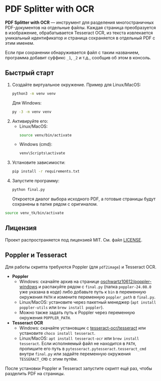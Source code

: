# PDF Splitter with OCR

**PDF Splitter with OCR** — инструмент для разделения многостраничных PDF-документов на отдельные файлы. Каждая страница преобразуется в изображение, обрабатывается Tesseract OCR, из текста извлекается уникальный идентификатор и страница сохраняется в отдельный PDF с этим именем.

Если при сохранении обнаруживается файл с таким названием, программа добавит суффикс `_1`, `_2` и т.д., сообщив об этом в консоль.

## Быстрый старт

1. Создайте виртуальное окружение. Пример для Linux/MacOS:
   ```bash
   python3 -m venv venv
   ```
   Для Windows:
   ```cmd
   py -3 -m venv venv
   ```
2. Активируйте его:
   - Linux/MacOS:
     ```bash
     source venv/bin/activate
     ```
   - Windows (cmd):
     ```cmd
     venv\Scripts\activate
     ```
3. Установите зависимости:
   ```bash
   pip install -r requirements.txt
   ```
4. Запустите программу:
   ```bash
   python final.py
   ```
   Откроется диалог выбора исходного PDF, а готовые страницы будут сохранены в папке рядом с оригиналом.


```bash
source venv_tk/bin/activate
```

## Лицензия

Проект распространяется под лицензией MIT. См. файл [LICENSE](LICENSE).

## Poppler и Tesseract

Для работы скрипта требуются Poppler (для `pdf2image`) и Tesseract OCR.

- **Poppler**
  - Windows: скачайте архив на странице [oschwartz10612/poppler-windows](https://github.com/oschwartz10612/poppler-windows/releases) и распакуйте рядом с `final.py` (папка `poppler-24.08.0` уже указана в коде) либо добавьте путь к `bin` в переменную окружения `PATH` и измените переменную `poppler_path` в `final.py`.
  - Linux/MacOS: установите через пакетный менеджер (`apt install poppler-utils` или `brew install poppler`).
  - Можно также задать путь к Poppler через переменную окружения `POPPLER_PATH`.
- **Tesseract OCR**
   - Windows: скачайте установщик с [tesseract-ocr/tesseract](https://github.com/tesseract-ocr/tesseract) или установите `choco install tesseract`.
   - Linux/MacOS: `apt install tesseract-ocr` или `brew install tesseract`.
   Если исполняемый файл не находится в `PATH`, пропишите его путь в `pytesseract.pytesseract.tesseract_cmd` внутри `final.py`
   или задайте переменную окружения `TESSERACT_CMD` с этим путём.

После установки Poppler и Tesseract запустите скрипт ещё раз, чтобы разделить PDF на страницы.
